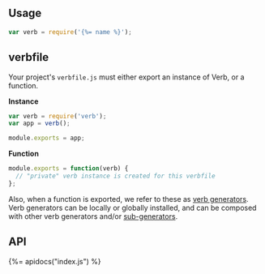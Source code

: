 ## Usage

```js
var verb = require('{%= name %}');
```

## verbfile

Your project's `verbfile.js` must either export an instance of Verb, or a function.

**Instance**

```js
var verb = require('verb');
var app = verb();

module.exports = app;
```

**Function**

```js
module.exports = function(verb) {
  // "private" verb instance is created for this verbfile
};
```

Also, when a function is exported, we refer to these as [verb generators](#verb-generators). Verb generators can be locally or globally installed, and can be composed with other verb generators and/or [sub-generators](#sub-generators).

## API
{%= apidocs("index.js") %}
